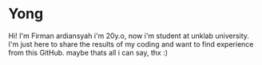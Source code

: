 # Yong
Hi! I'm Firman ardiansyah i'm 20y.o, now i'm student at unklab university. I'm just here to share the results of my coding and want to find experience from this GitHub. maybe thats all i can say, thx :)

